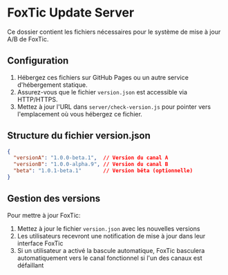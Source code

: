 # FoxTic Update Server

Ce dossier contient les fichiers nécessaires pour le système de mise à jour A/B de FoxTic.

## Configuration

1. Hébergez ces fichiers sur GitHub Pages ou un autre service d'hébergement statique.
2. Assurez-vous que le fichier `version.json` est accessible via HTTP/HTTPS.
3. Mettez à jour l'URL dans `server/check-version.js` pour pointer vers l'emplacement où vous hébergez ce fichier.

## Structure du fichier version.json

```json
{
  "versionA": "1.0.0-beta.1",  // Version du canal A
  "versionB": "1.0.0-alpha.9", // Version du canal B
  "beta": "1.0.1-beta.1"       // Version bêta (optionnelle)
}
```

## Gestion des versions

Pour mettre à jour FoxTic:

1. Mettez à jour le fichier `version.json` avec les nouvelles versions
2. Les utilisateurs recevront une notification de mise à jour dans leur interface FoxTic
3. Si un utilisateur a activé la bascule automatique, FoxTic basculera automatiquement vers le canal fonctionnel si l'un des canaux est défaillant